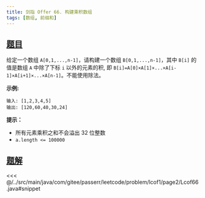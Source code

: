 ```yaml
---
title: 剑指 Offer 66. 构建乘积数组
tags: [数组, 前缀和]
---
```



## [题目](https://leetcode.cn/problems/gou-jian-cheng-ji-shu-zu-lcof/)
给定一个数组 `A[0,1,...,n-1]`，请构建一个数组 `B[0,1,...,n-1]`，其中 `B[i]` 的值是数组 `A` 中除了下标 `i` 以外的元素的积, 即 `B[i]=A[0]×A[1]×...×A[i-1]×A[i+1]×...×A[n-1]`。不能使用除法。

**示例:**

```
输入: [1,2,3,4,5]
输出: [120,60,40,30,24]
```

**提示：**

* 所有元素乘积之和不会溢出 32 位整数
* `a.length <= 100000`


## [题解](https://github.com/PasseRR/JavaLeetCode/blob/master/src/main/java/com/gitee/passerr/leetcode/problem/lcof1/page2/Lcof66.java)

<<< @/../src/main/java/com/gitee/passerr/leetcode/problem/lcof1/page2/Lcof66.java#snippet
